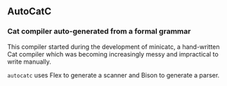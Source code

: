 ## AutoCatC
### Cat compiler auto-generated from a formal grammar

This compiler started during the development of minicatc, a hand-written Cat compiler which was becoming increasingly messy and impractical to write manually. 

`autocatc` uses Flex to generate a scanner and Bison to generate a parser.
